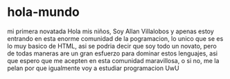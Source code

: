 # hola-mundo
mi primera novatada 
Hola mis niños, Soy Allan Villalobos y apenas estoy entrando en esta enorme comunidad de la pogramacion, lo unico que se es lo muy basico de HTML, asi se podria decir que soy todo un novato, pero de todas maneras are un gran esfuerzo para dominar estos lenguajes, asi que espero que me acepten en esta comunidad maravillosa, o si no, me la pelan por que igualmente voy a estudiar programacion UwU
